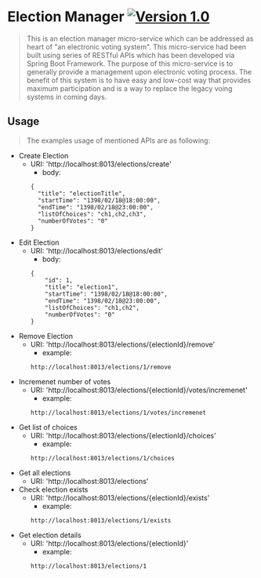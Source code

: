 # Election Manager [![Version 1.0](https://img.shields.io/badge/version-1.0-brightgreen.svg?style=flat&logo=appveyor)](https://github.com/m-hafez/Electronic-Voting/releases/latest) 
> This is an election manager micro-service which can be addressed as heart of "an electronic voting system". This micro-service had been built using series of RESTful APIs which has been developed via Spring Boot Framework. The purpose of this micro-service is to generally provide a management upon electronic voting process. The benefit of this system is to have easy and low-cost way that provides maximum participation and is a way to replace the legacy voing systems in coming days.

## Usage
> The examples usage of mentioned APIs are as following:
- Create Election
  - URI: 'http://localhost:8013/elections/create'
    - body:
    ```
    {
      "title": "electionTitle",
      "startTime": "1398/02/18@18:00:00",
      "endTime": "1398/02/18@23:00:00",
      "listOfChoices": "ch1,ch2,ch3",
      "numberOfVotes": "0"
    }
    ```
- Edit Election
  - URI: 'http://localhost:8013/elections/edit'
    - body:
    ```
    {
        "id": 1,
        "title": "election1",
        "startTime": "1398/02/18@18:00:00",
        "endTime": "1398/02/18@23:00:00",
        "listOfChoices": "ch1,ch2",
        "numberOfVotes": "0"
    }
    ```
- Remove Election
  - URI: 'http://localhost:8013/elections/{electionId}/remove'
    - example:
    ```
    http://localhost:8013/elections/1/remove
    ``` 
- Incremenet number of votes
  - URI: 'http://localhost:8013/elections/{electionId}/votes/incremenet'
    - example:
    ```
    http://localhost:8013/elections/1/votes/incremenet
    ```
- Get list of choices
  - URI: 'http://localhost:8013/elections/{electionId}/choices'
    - example:
    ```
    http://localhost:8013/elections/1/choices
    ```
- Get all elections
  - URI: 'http://localhost:8013/elections'
- Check election exists
  - URI: 'http://localhost:8013/elections/{electionId}/exists'
    - example:
    ```
    http://localhost:8013/elections/1/exists
    ```
- Get election details
  - URI: 'http://localhost:8013/elections/{electionId}'
    - example:
    ```
    http://localhost:8013/elections/1
    ```  
